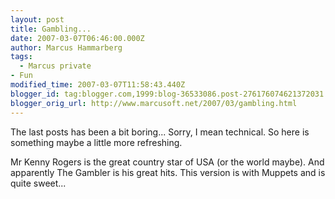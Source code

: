```yaml
---
layout: post
title: Gambling...
date: 2007-03-07T06:46:00.000Z
author: Marcus Hammarberg
tags:
  - Marcus private
- Fun
modified_time: 2007-03-07T11:58:43.440Z
blogger_id: tag:blogger.com,1999:blog-36533086.post-276176074621372031
blogger_orig_url: http://www.marcusoft.net/2007/03/gambling.html
---
```


The
last posts has been a bit boring... Sorry, I mean technical. So here is
something maybe a little more refreshing.

Mr Kenny Rogers is the great country star of USA (or the world maybe).
And apparently The Gambler is his great hits. This version is with
Muppets and is quite sweet...
